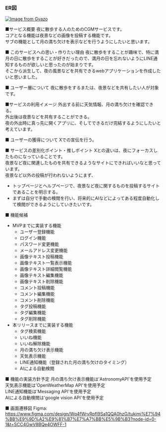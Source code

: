 ### ER図
[![Image from Gyazo](https://i.gyazo.com/09f7761884a337f07c73a093ef89d1bf.png)](https://gyazo.com/09f7761884a337f07c73a093ef89d1bf)

■サービス概要
夜に散歩する人のためのCGMサービスです。  
コアとなる機能は夜景などの画像を投稿する機能です。  
サブの機能として月の満ち欠けを表示などを行うようにしたいと思います。

■ このサービスへの思い・作りたい理由
夜に散歩をすることが趣味で、特に満月の日に散歩をすることが好きだったので、満月の日を忘れないようにLINE通知するものが欲しいと思ったのが始まりです。  
そこから派生して、夜の風景などを共有できるwebアプリケーションを作成したいと思いました。

■ ユーザー層について
夜に散歩をするまたは、夜景などを共有したい人が対象です。

■サービスの利用イメージ
外出する前に天気情報、月の満ち欠けを確認できる。  
外出後は夜景などを共有することができる。  
夜の外出時に真っ先に開くアプリに、そしてできるだけ完結するようにしたいと考えています。

■ ユーザーの獲得について
Xでの宣伝を行う。

■ サービスの差別化ポイント・推しポイント
Xとの違いは、夜にフォーカスしたものになっていることです。  
夜景など夜に関連したものを共有できるようなサイトにできればいいなと思っています。  
夜景など以外の投稿が行われないようにまず、
- トップページとヘルプページで、夜景など夜に関するものを投稿するサイトであることを明示する。
- まずは自分で手動の検閲を行い、将来的にAIなどによってある程度自動化して検閲ができるようにしていきたいです。

■ 機能候補
- MVPまでに実装する機能
  - ユーザー登録機能
  - ログイン機能
  - パスワード変更機能
  - メールアドレス変更機能
  - 画像テキスト投稿機能
  - 画像テキスト一覧表示機能
  - 画像テキスト詳細閲覧機能
  - 画像テキスト編集機能
  - 画像テキスト削除機能
  - コメント投稿機能
  - コメント編集機能
  - コメント削除機能
  - タグ投稿機能
  - タグ編集機能
  - タグ削除機能
- 本リリースまでに実装する機能
  - タグ検索機能
  - いいね機能
  - いいね解除機能
  - 月の満ち欠け表示機能
  - 天気表示機能
  - LINE通知機能（登録された月の満ち欠けのタイミング）
  - AIによる自動検閲

■ 機能の実装方針予定
月の満ち欠け表示機能は'AstronomyAPI'を使用予定  
天気表示機能は'OpenWeatherMap API'を使用予定  
LINE通知機能は'Messaging API'を使用予定  
AIによる自動検閲は'google vision API'を使用予定

■ 画面遷移図
Figma: https://www.figma.com/design/Wq4fWrvRpfI9Sa1QQA0hzG/tukimi%E7%94%BB%E9%9D%A2%E9%81%B7%E7%A7%BB%E5%9B%B3?node-id=0-1&t=SCC4GwV8BQe4OWFF-1
